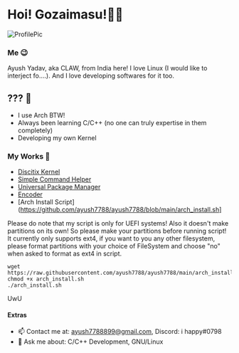 # Hoi! Gozaimasu!👋🏻
![ProfilePic](https://raw.githubusercontent.com/ayush7788/ayush7788/main/IMG-20201209-WA0085.jpg)
### Me 😉
Ayush Yadav, aka CLAW, from India here! 
I love Linux (I would like to interject fo....).
And I love developing softwares for it too.

## ??? 🔷
- I use Arch BTW!
- Always been learning C/C++ (no one can truly expertise in them completely)
- Developing my own Kernel

### My Works 🔧
- [Discitix Kernel](https://github.com/ayush7788/discitix_kernel)
- [Simple Command Helper](https://github.com/ayush7788/sch)
- [Universal Package Manager](https://github.com/ayush7788/upm)
- [Encoder](https://github.com/ayush7788/encoder)
- [Arch Install Script](https://github.com/ayush7788/ayush7788/blob/main/arch_install.sh]

Please do note that my script is only for UEFI systems!
Also it doesn't make partitions on its own! So please make your partitions before running script!
It currently only supports ext4, if you want to you any other filesystem, please format partitions with your choice of FileSystem and 
choose "no" when asked to format as ext4 in script.

```
wget https://raw.githubusercontent.com/ayush7788/ayush7788/main/arch_install.sh
chmod +x arch_install.sh
./arch_install.sh
```
UwU

#### Extras
- 📫 Contact me at: ayush7788899@gmail.com, Discord: i happy#0798
- 💬 Ask me about: C/C++ Development, GNU/Linux
